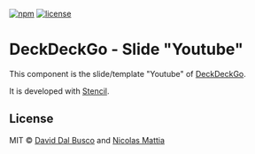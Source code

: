 [![npm][npm-badge]][npm-badge-url]
[![license][npm-license]][npm-license-url]

[npm-badge]: https://img.shields.io/npm/v/@deckdeckgo/slide-youtube
[npm-badge-url]: https://www.npmjs.com/package/@deckdeckgo/slide-youtube
[npm-license]: https://img.shields.io/npm/l/@deckdeckgo/slide-youtube
[npm-license-url]: https://github.com/deckgo/deckdeckgo/blob/main/templates/youtube/LICENSE

# DeckDeckGo - Slide "Youtube"

This component is the slide/template "Youtube" of [DeckDeckGo].

It is developed with [Stencil](https://stenciljs.com).

## License

MIT © [David Dal Busco](mailto:david.dalbusco@outlook.com) and [Nicolas Mattia](mailto:nicolas@nmattia.com)

[deckdeckgo]: https://deckdeckgo.com
